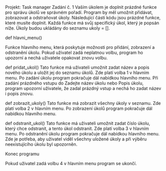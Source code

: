 Projekt: Task manager
Zadání č. 1
Vaším úkolem je doplnit prázdné funkce pro správu úkolů ve správném pořadí. Program by měl umožnit přidávat, zobrazovat a odstraňovat úkoly. Následující části kódu jsou prázdné funkce, které musíte doplnit. Každá funkce má svůj specifický úkol, který je popsán níže. Úkoly budou ukládány do seznamu ukoly = [].



def hlavni_menu()

Funkce hlavního menu, která poskytuje možnosti pro přidání, zobrazení a odstranění úkolu. Pokud uživatel zadá neplatnou volbu, program ho upozorní a nechá uživatele opakovat znovu volbu.




def pridat_ukol()
Tato funkce má uživateli umožnit zadat název a popis nového úkolu a uložit jej do seznamu úkolů. Zde platí volba 1 v hlavním menu. Po zadání úkolu program pokračuje dál nabídkou hlavního menu. Při zadání prázdného vstupu do Zadejte název úkolu nebo Popis úkolu, program upozorní uživatele, že zadal prázdný vstup a nechá ho zadat název i popis znovu.




def zobrazit_ukoly()
Tato funkce má zobrazit všechny úkoly v seznamu. Zde platí volba 2 v hlavním menu. Po zobrazení úkolů program pokračuje dál nabídkou hlavního menu.


def odstranit_ukol()
Tato funkce má uživateli umožnit zadat číslo úkolu, který chce odstranit, a tento úkol odstranit. Zde platí volba 3 v hlavním menu. Po odstranění úkolu program pokračuje dál nabídkou hlavního menu. Zde je potřeba, aby uživatel viděl všechny uložené úkoly a při výběru neexistujícího úkolu byl upozorněn.


Konec programu

Pokud uživatel zadá volbu 4 v hlavním menu program se ukončí.


